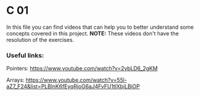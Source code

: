 # C 01

In this file you can find videos that can help you to better understand some concepts covered in this project. **NOTE:** These videos don't have the resolution of the exercises.

### Useful links:

Pointers: https://www.youtube.com/watch?v=2ybLD6_2gKM

Arrays: https://www.youtube.com/watch?v=55l-aZ7_F24&list=PLBlnK6fEyqRjoG6aJ4FvFU1tlXbjLBiOP

